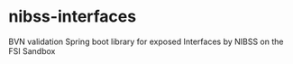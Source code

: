 # nibss-interfaces
BVN validation Spring boot library for exposed Interfaces by NIBSS on the FSI Sandbox

